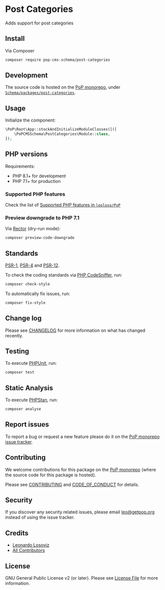 # Post Categories

<!--
[![Build Status][ico-travis]][link-travis]
[![Quality Score][ico-code-quality]][link-code-quality]
[![Software License][ico-license]](LICENSE.md)
[![Latest Version on Packagist][ico-version]][link-packagist]
[![Coverage Status][ico-scrutinizer]][link-scrutinizer]
[![Total Downloads][ico-downloads]][link-downloads]
-->

Adds support for post categories

## Install

Via Composer

``` bash
composer require pop-cms-schema/post-categories
```

## Development

The source code is hosted on the [PoP monorepo](https://github.com/leoloso/PoP), under [`Schema/packages/post-categories`](https://github.com/leoloso/PoP/tree/master/layers/Schema/packages/post-categories).

## Usage

Initialize the component:

``` php
\PoP\Root\App::stockAndInitializeModuleClasses([([
    \PoPCMSSchema\PostCategories\Module::class,
]);
```

## PHP versions

Requirements:

- PHP 8.1+ for development
- PHP 7.1+ for production

### Supported PHP features

Check the list of [Supported PHP features in `leoloso/PoP`](https://github.com/leoloso/PoP/blob/master/docs/supported-php-features.md)

### Preview downgrade to PHP 7.1

Via [Rector](https://github.com/rectorphp/rector) (dry-run mode):

```bash
composer preview-code-downgrade
```

## Standards

[PSR-1](https://www.php-fig.org/psr/psr-1), [PSR-4](https://www.php-fig.org/psr/psr-4) and [PSR-12](https://www.php-fig.org/psr/psr-12).

To check the coding standards via [PHP CodeSniffer](https://github.com/squizlabs/PHP_CodeSniffer), run:

``` bash
composer check-style
```

To automatically fix issues, run:

``` bash
composer fix-style
```

## Change log

Please see [CHANGELOG](CHANGELOG.md) for more information on what has changed recently.

## Testing

To execute [PHPUnit](https://phpunit.de/), run:

``` bash
composer test
```

## Static Analysis

To execute [PHPStan](https://github.com/phpstan/phpstan), run:

``` bash
composer analyse
```

## Report issues

To report a bug or request a new feature please do it on the [PoP monorepo issue tracker](https://github.com/leoloso/PoP/issues).

## Contributing

We welcome contributions for this package on the [PoP monorepo](https://github.com/leoloso/PoP) (where the source code for this package is hosted).

Please see [CONTRIBUTING](CONTRIBUTING.md) and [CODE_OF_CONDUCT](CODE_OF_CONDUCT.md) for details.

## Security

If you discover any security related issues, please email leo@getpop.org instead of using the issue tracker.

## Credits

- [Leonardo Losoviz][link-author]
- [All Contributors][link-contributors]

## License

GNU General Public License v2 (or later). Please see [License File](LICENSE.md) for more information.

[ico-version]: https://img.shields.io/packagist/v/pop-cms-schema/post-categories.svg?style=flat-square
[ico-license]: https://img.shields.io/badge/license-GPLv2-brightgreen.svg?style=flat-square
[ico-travis]: https://img.shields.io/travis/pop-cms-schema/post-categories/master.svg?style=flat-square
[ico-scrutinizer]: https://img.shields.io/scrutinizer/coverage/g/pop-cms-schema/post-categories.svg?style=flat-square
[ico-code-quality]: https://img.shields.io/scrutinizer/g/pop-cms-schema/post-categories.svg?style=flat-square
[ico-downloads]: https://img.shields.io/packagist/dt/pop-cms-schema/post-categories.svg?style=flat-square

[link-packagist]: https://packagist.org/packages/pop-cms-schema/post-categories
[link-travis]: https://travis-ci.org/pop-cms-schema/post-categories
[link-scrutinizer]: https://scrutinizer-ci.com/g/pop-cms-schema/post-categories/code-structure
[link-code-quality]: https://scrutinizer-ci.com/g/pop-cms-schema/post-categories
[link-downloads]: https://packagist.org/packages/pop-cms-schema/post-categories
[link-author]: https://github.com/leoloso
[link-contributors]: ../../../../../../contributors
